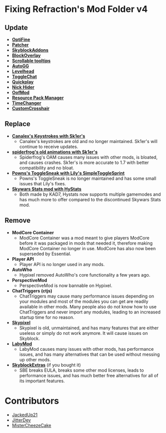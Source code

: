 # Fixing Refraction's Mod Folder v4

## Update

- [**OptiFine**](https://optifine.net/adloadx?f=preview_OptiFine_1.8.9_HD_U_M5.jar)
- [**Patcher**](https://sk1er.club/mods/patcher)
- [**SkyblockAddons**](https://github.com/BiscuitDevelopment/SkyblockAddons/releases/latest)
- [**BlockOverlay**](https://hypixel.net/threads/forge-1-8-9-block-overlay-v4-0-3.1417995/)
- [**Scrollable tooltips**](https://sk1er.club/mods/text_overflow_scroll)
- [**AutoGG**](https://sk1er.club/mods/autogg)
- [**Levelhead**](https://sk1er.club/mods/level_head)
- [**ToggleChat**](https://github.com/boomboompower/ToggleChat/releases/)
- [**Quickplay**](https://github.com/QuickplayMod/quickplay/releases/latest)
- [**Nick Hider**](https://sk1er.club/mods/nick_hider)
- [**OofMod**](https://sk1er.club/mods/refractionoof)
- [**Resource Pack Manager**](https://www.youtube.com/watch?v=OQZFWrrEcYM)
- [**TimeChanger**](https://github.com/shatter-point/Revamped-TimeChanger/releases/latest)
- [**CustomCrosshair**](https://www.curseforge.com/minecraft/mc-mods/custom-crosshair-mod/files/all?filter-game-version=2020709689%3A5806)

## Replace

- [**Canalex's Keystrokes with Sk1er's**](https://sk1er.club/mods/keystrokesmod)
  - Canalex's keystrokes are old and no longer maintained. Sk1er's will continue to receive updates.
- [**spiderfrog's old animations with Sk1er's**](https://sk1er.club/beta)
  - Spiderfrog's OAM causes many issues with other mods, is bloated, and causes crashes. Sk1er's is more accurate to 1.7 with better compatibility and no bloat.
- [**Powns's ToggleSneak with Lily's SimpleToggleSprint**](https://github.com/My-Name-Is-Jeff/SimpleToggleSprint/releases/latest)
  - Powns's ToggleSneak is no longer maintained and has some small issues that Lily's fixes.
- [**Skywars Stats mod with HyStats**](https://www.mediafire.com/file/lkq447zc0yolem5/HyStats-v3.0_%25281.8.9%2529.jar/file)
  - Both made by KAD7, Hystats now supports multiple gamemodes and has much more to offer compared to the discontinued Skywars Stats mod.

## Remove

- **ModCore Container**
  - ModCore Container was a mod meant to give players ModCore before it was packaged in mods that needed it, therefore making ModCore Container no longer in use. ModCore has also now been superseded by Essential.
- **Player API**
  - Player API is no longer used in any mods.
- **AutoWho**
  - Hypixel removed AutoWho's core functionality a few years ago.
- **PerspectiveMod**
  - PerspectiveMod is now bannable on Hypixel.
- **ChatTriggers (ctjs)**
  - ChatTriggers may cause many performance issues depending on your modules and most of the modules you can get are readily available in other mods. Many people also do not know how to use ChatTriggers and never import any modules, leading to an increased startup time for no reason.
- [**Skypixel**](https://github.com/MicrocontrollersDev/Alternatives/blob/main/Skypixel.md)
  - Skypixel is old, unmaintained, and has many features that are either useless or simply do not work anymore. It will cause issues on Skyblock.
- [**LabyMod**](https://github.com/MicrocontrollersDev/Alternatives/blob/main/LabyMod.md)
  - LabyMod causes many issues with other mods, has performance issues, and has many alternatives that can be used without messing up other mods.
- [**SkyblockExtras**](https://github.com/MicrocontrollersDev/Alternatives/blob/main/SkyblockExtras.md) (if you bought it)
  - SBE breaks EULA, breaks some other mod licenses, leads to performance issues, and has much better free alternatives for all of its important features.

# Contributors

- [JackedUp21](https://github.com/JackedUp21)
- [JitterDev](https://github.com/JitterDev)
- [MisterCheezeCake](https://github.com/MisterCheezeCake)
